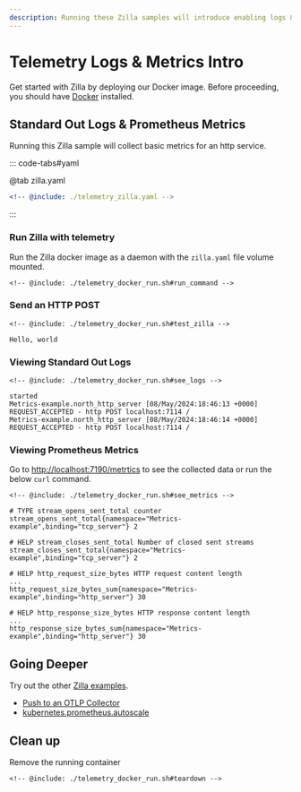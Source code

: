 ```yaml
---
description: Running these Zilla samples will introduce enabling logs & metrics.
---
```


# Telemetry Logs & Metrics Intro

Get started with Zilla by deploying our Docker image. Before proceeding, you should have [Docker](https://docs.docker.com/get-docker/) installed.

## Standard Out Logs & Prometheus Metrics

Running this Zilla sample will collect basic metrics for an http service.

::: code-tabs#yaml

@tab zilla.yaml

```yaml {13,16}
<!-- @include: ./telemetry_zilla.yaml -->
```

:::

### Run Zilla with telemetry

Run the Zilla docker image as a daemon with the `zilla.yaml` file volume mounted.

```bash:no-line-numbers
<!-- @include: ./telemetry_docker_run.sh#run_command -->
```

### Send an HTTP POST

```bash:no-line-numbers
<!-- @include: ./telemetry_docker_run.sh#test_zilla -->
```

```output:no-line-numbers
Hello, world
```

### Viewing Standard Out Logs

```bash:no-line-numbers
<!-- @include: ./telemetry_docker_run.sh#see_logs -->
```

```output:no-line-numbers
started
Metrics-example.north_http_server [08/May/2024:18:46:13 +0000] REQUEST_ACCEPTED - http POST localhost:7114 /
Metrics-example.north_http_server [08/May/2024:18:46:14 +0000] REQUEST_ACCEPTED - http POST localhost:7114 /
```

### Viewing Prometheus Metrics

Go to [http://localhost:7190/metrtics](http://localhost:7190/metrtics) to see the collected data or run the below `curl` command.

```bash:no-line-numbers
<!-- @include: ./telemetry_docker_run.sh#see_metrics -->
```

```output:no-line-numbers
# TYPE stream_opens_sent_total counter
stream_opens_sent_total{namespace="Metrics-example",binding="tcp_server"} 2

# HELP stream_closes_sent_total Number of closed sent streams
stream_closes_sent_total{namespace="Metrics-example",binding="tcp_server"} 2

# HELP http_request_size_bytes HTTP request content length
...
http_request_size_bytes_sum{namespace="Metrics-example",binding="http_server"} 30

# HELP http_response_size_bytes HTTP response content length
...
http_response_size_bytes_sum{namespace="Metrics-example",binding="http_server"} 30
```

## Going Deeper

Try out the other [Zilla examples](https://github.com/aklivity/zilla-examples).

- [Push to an OTLP Collector](../../how-tos/telemetry/opentelemetry-protocol.md)
- [kubernetes.prometheus.autoscale](https://github.com/aklivity/zilla-examples/tree/main/kubernetes.prometheus.autoscale)

## Clean up

Remove the running container

```bash:no-line-numbers
<!-- @include: ./telemetry_docker_run.sh#teardown -->
```
